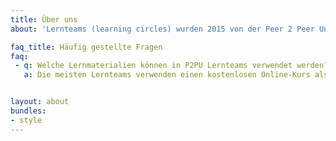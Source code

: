 ```yaml
---
title: Über uns
about: 'Lernteams (learning circles) wurden 2015 von der Peer 2 Peer University (P2PU) und der Öffentlichen Bibliothek Chicago ins Leben gerufen. Seitdem hat sich das Modell des „Peer-Learning in Bibliotheken“ auf Bibliotheken und Gemeindezentren in ganz Nordamerika, Ostafrika und Teilen Europas ausgedehnt. In diesem Jahr ist die ZLB stolz darauf, zusammen mit P2PU Lernteams nach Berlin zu bringen.'

faq_title: Häufig gestellte Fragen
faq:
 - q: Welche Lernmaterialien können in P2PU Lernteams verwendet werden?
   a: Die meisten Lernteams verwenden einen kostenlosen Online-Kurs als Grundlage für das Lernen. Während P2PU einige Kurse erstellt, stammen die meisten Materialien von anderen Organisationen im Internet. Ihr könnt gerne einen beliebigen Kurs für ein Lernteam nutzen, sofern dies für die Teilnehmenden kostenlos ist und nicht gegen die Nutzungsbedingungen der/des Kursanbieterin/s verstößt. Eine vollständige Liste der Kurse, die derzeit von Lernteam-Moderator/innen genutzt werden, findet ihr unter https://www.p2pu.org/courses/


layout: about
bundles:
- style
---
```

